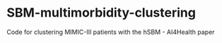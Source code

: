 # SBM-multimorbidity-clustering
Code for clustering MIMIC-III patients with the hSBM - AI4Health paper
